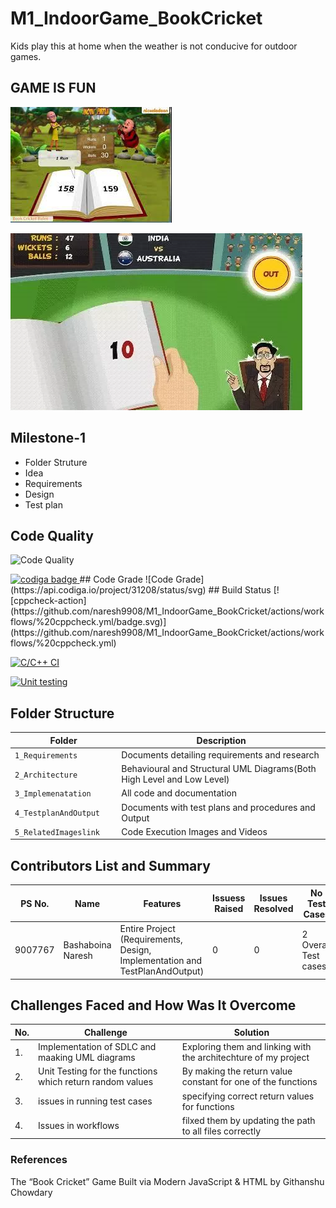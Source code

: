# M1_IndoorGame_BookCricket
Kids play this at home when the weather is not conducive for outdoor games.

## GAME IS FUN
![GAME IS FUN](https://github.com/naresh9908/M1_IndoorGame_BookCricket/blob/main/5_RelatedImageslink/Home.png)


![GAME IS FUN]( https://github.com/naresh9908/M1_IndoorGame_BookCricket/blob/main/5_RelatedImageslink/Cricket%20image.png)
## Milestone-1
- Folder Struture
- Idea
- Requirements
- Design
- Test plan
## Code Quality
![Code Quality](https://api.codiga.io/project/31208/score/svg)


<a href="https://app.codiga.io/public/user/github/naresh9908">
   <img src="https://api.codiga.io/public/badge/user/github/naresh9908?style=light" alt="codiga badge" />
</a>
 ## Code Grade
 ![Code Grade](https://api.codiga.io/project/31208/status/svg)
 ## Build Status
 [![cppcheck-action](https://github.com/naresh9908/M1_IndoorGame_BookCricket/actions/workflows/%20cppcheck.yml/badge.svg)](https://github.com/naresh9908/M1_IndoorGame_BookCricket/actions/workflows/%20cppcheck.yml)

 [![C/C++ CI](https://github.com/naresh9908/M1_IndoorGame_BookCricket/actions/workflows/%20c_build.yml/badge.svg)](https://github.com/naresh9908/M1_IndoorGame_BookCricket/actions/workflows/%20c_build.yml)
 

 [![Unit testing](https://github.com/naresh9908/M1_IndoorGame_BookCricket/actions/workflows/Unit-test.yml/badge.svg)](https://github.com/naresh9908/M1_IndoorGame_BookCricket/actions/workflows/Unit-test.yml)

 
## Folder Structure
Folder                   | Description
-------------------------| -----------------------------------------
`1_Requirements`         | Documents detailing requirements and research
`2_Architecture      `         | Behavioural and Structural UML Diagrams(Both High Level and Low Level)
`3_Implemenatation `     | All code and documentation
`4_TestplanAndOutput     `       | Documents with test plans and procedures and Output
`5_RelatedImageslink`      | Code Execution Images and Videos



## Contributors List and Summary

PS No. |  Name               |    Features    | Issuess Raised |Issues Resolved|No Test Cases|Test Case Pass
-------|---------------------|----------------|----------------|---------------|-------------|--------------
9007767 | Bashaboina Naresh | Entire Project (Requirements, Design, Implementation and TestPlanAndOutput)  | 0        |0  |2 Overall Test cases  | all Passed     
  

## Challenges Faced and How Was It Overcome
| No. | Challenge | Solution
|-----|-----------|--------
|1. | Implementation of SDLC and maaking UML diagrams | Exploring them and linking with the architechture of my project 
|2. | Unit Testing for the functions which return random values | By making the return value constant for one of the functions |
|3. | issues in running test cases | specifying correct return values for functions
|4. | Issues in workflows | filxed them by updating the path to all files correctly
### References
The “Book Cricket” Game Built via Modern JavaScript & HTML by Githanshu Chowdary
